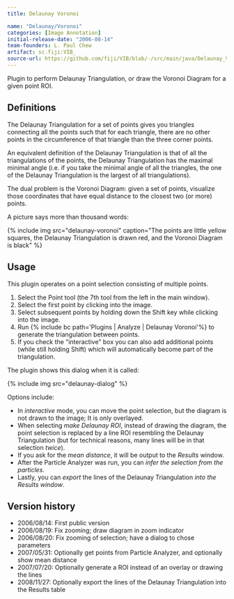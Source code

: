 ```yaml
---
title: Delaunay Voronoi

name: "Delaunay/Voronoi"
categories: [Image Annotation]
initial-release-date: "2006-08-14"
team-founders: L. Paul Chew
artifact: sc.fiji:VIB_
source-url: https://github.com/fiji/VIB/blob/-/src/main/java/Delaunay_Voronoi.java
---
```


Plugin to perform Delaunay Triangulation, or draw the Voronoi Diagram for a given point ROI.

## Definitions

The Delaunay Triangulation for a set of points gives you triangles connecting all the points such that for each triangle, there are no other points in the circumference of that triangle than the three corner points.

An equivalent definition of the Delaunay Triangulation is that of all the triangulations of the points, the Delaunay Triangulation has the maximal minimal angle (i.e. if you take the minimal angle of all the triangles, the one of the Delaunay Triangulation is the largest of all triangulations).

The dual problem is the Voronoi Diagram: given a set of points, visualize those coordinates that have equal distance to the closest two (or more) points.

A picture says more than thousand words:

{% include img src="delaunay-voronoi" caption="The points are little yellow squares, the Delaunay Triangulation is drawn red, and the Voronoi Diagram is black" %}

## Usage

This plugin operates on a point selection consisting of multiple points.

1.  Select the Point tool (the 7th tool from the left in the main window).
2.  Select the first point by clicking into the image.
3.  Select subsequent points by holding down the Shift key while clicking into the image.
4.  Run {% include bc path='Plugins | Analyze | Delaunay Voronoi'%} to generate the triangulation between points.
5.  If you check the "interactive" box you can also add additional points (while still holding Shift) which will automatically become part of the triangulation.

The plugin shows this dialog when it is called:

{% include img src="delaunay-dialog" %}

Options include:

-   In *interactive* mode, you can move the point selection, but the diagram is not drawn to the image; It is only overlayed.
-   When selecting *make Delaunay ROI*, instead of drawing the diagram, the point selection is replaced by a line ROI resembling the Delaunay Triangulation (but for technical reasons, many lines will be in that selection *twice*).
-   If you ask for the *mean distance*, it will be output to the *Results* window.
-   After the Particle Analyzer was run, you can *infer the selection from the particles*.
-   Lastly, you can *export* the lines of the Delaunay Triangulation *into the Results window*.

## Version history

-   2006/08/14: First public version
-   2006/08/19: Fix zooming; draw diagram in zoom indicator
-   2006/08/20: Fix zooming of selection; have a dialog to chose parameters
-   2007/05/31: Optionally get points from Particle Analyzer, and optionally show mean distance
-   2007/07/20: Optionally generate a ROI instead of an overlay or drawing the lines
-   2008/11/27: Optionally export the lines of the Delaunay Triangulation into the Results table


